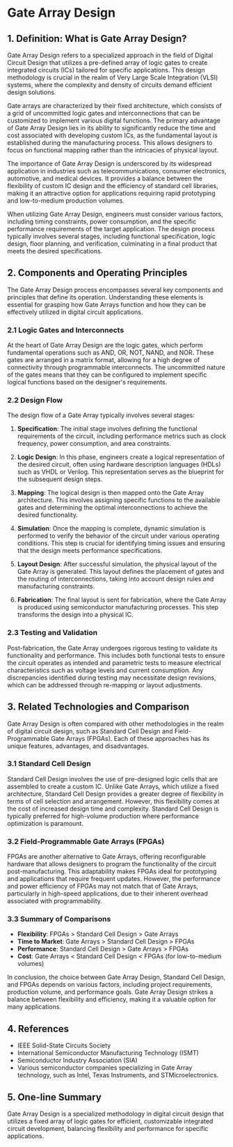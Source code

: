 # Gate Array Design

## 1. Definition: What is **Gate Array Design**?
Gate Array Design refers to a specialized approach in the field of Digital Circuit Design that utilizes a pre-defined array of logic gates to create integrated circuits (ICs) tailored for specific applications. This design methodology is crucial in the realm of Very Large Scale Integration (VLSI) systems, where the complexity and density of circuits demand efficient design solutions. 

Gate arrays are characterized by their fixed architecture, which consists of a grid of uncommitted logic gates and interconnections that can be customized to implement various digital functions. The primary advantage of Gate Array Design lies in its ability to significantly reduce the time and cost associated with developing custom ICs, as the fundamental layout is established during the manufacturing process. This allows designers to focus on functional mapping rather than the intricacies of physical layout.

The importance of Gate Array Design is underscored by its widespread application in industries such as telecommunications, consumer electronics, automotive, and medical devices. It provides a balance between the flexibility of custom IC design and the efficiency of standard cell libraries, making it an attractive option for applications requiring rapid prototyping and low-to-medium production volumes.

When utilizing Gate Array Design, engineers must consider various factors, including timing constraints, power consumption, and the specific performance requirements of the target application. The design process typically involves several stages, including functional specification, logic design, floor planning, and verification, culminating in a final product that meets the desired specifications.

## 2. Components and Operating Principles
The Gate Array Design process encompasses several key components and principles that define its operation. Understanding these elements is essential for grasping how Gate Arrays function and how they can be effectively utilized in digital circuit applications.

### 2.1 Logic Gates and Interconnects
At the heart of Gate Array Design are the logic gates, which perform fundamental operations such as AND, OR, NOT, NAND, and NOR. These gates are arranged in a matrix format, allowing for a high degree of connectivity through programmable interconnects. The uncommitted nature of the gates means that they can be configured to implement specific logical functions based on the designer's requirements.

### 2.2 Design Flow
The design flow of a Gate Array typically involves several stages:

1. **Specification**: The initial stage involves defining the functional requirements of the circuit, including performance metrics such as clock frequency, power consumption, and area constraints.

2. **Logic Design**: In this phase, engineers create a logical representation of the desired circuit, often using hardware description languages (HDLs) such as VHDL or Verilog. This representation serves as the blueprint for the subsequent design steps.

3. **Mapping**: The logical design is then mapped onto the Gate Array architecture. This involves assigning specific functions to the available gates and determining the optimal interconnections to achieve the desired functionality.

4. **Simulation**: Once the mapping is complete, dynamic simulation is performed to verify the behavior of the circuit under various operating conditions. This step is crucial for identifying timing issues and ensuring that the design meets performance specifications.

5. **Layout Design**: After successful simulation, the physical layout of the Gate Array is generated. This layout defines the placement of gates and the routing of interconnections, taking into account design rules and manufacturing constraints.

6. **Fabrication**: The final layout is sent for fabrication, where the Gate Array is produced using semiconductor manufacturing processes. This step transforms the design into a physical IC.

### 2.3 Testing and Validation
Post-fabrication, the Gate Array undergoes rigorous testing to validate its functionality and performance. This includes both functional tests to ensure the circuit operates as intended and parametric tests to measure electrical characteristics such as voltage levels and current consumption. Any discrepancies identified during testing may necessitate design revisions, which can be addressed through re-mapping or layout adjustments.

## 3. Related Technologies and Comparison
Gate Array Design is often compared with other methodologies in the realm of digital circuit design, such as Standard Cell Design and Field-Programmable Gate Arrays (FPGAs). Each of these approaches has its unique features, advantages, and disadvantages.

### 3.1 Standard Cell Design
Standard Cell Design involves the use of pre-designed logic cells that are assembled to create a custom IC. Unlike Gate Arrays, which utilize a fixed architecture, Standard Cell Design provides a greater degree of flexibility in terms of cell selection and arrangement. However, this flexibility comes at the cost of increased design time and complexity. Standard Cell Design is typically preferred for high-volume production where performance optimization is paramount.

### 3.2 Field-Programmable Gate Arrays (FPGAs)
FPGAs are another alternative to Gate Arrays, offering reconfigurable hardware that allows designers to program the functionality of the circuit post-manufacturing. This adaptability makes FPGAs ideal for prototyping and applications that require frequent updates. However, the performance and power efficiency of FPGAs may not match that of Gate Arrays, particularly in high-speed applications, due to their inherent overhead associated with programmability.

### 3.3 Summary of Comparisons
- **Flexibility**: FPGAs > Standard Cell Design > Gate Arrays
- **Time to Market**: Gate Arrays > Standard Cell Design > FPGAs
- **Performance**: Standard Cell Design > Gate Arrays > FPGAs
- **Cost**: Gate Arrays < Standard Cell Design < FPGAs (for low-to-medium volumes)

In conclusion, the choice between Gate Array Design, Standard Cell Design, and FPGAs depends on various factors, including project requirements, production volume, and performance goals. Gate Array Design strikes a balance between flexibility and efficiency, making it a valuable option for many applications.

## 4. References
- IEEE Solid-State Circuits Society
- International Semiconductor Manufacturing Technology (ISMT)
- Semiconductor Industry Association (SIA)
- Various semiconductor companies specializing in Gate Array technology, such as Intel, Texas Instruments, and STMicroelectronics.

## 5. One-line Summary
Gate Array Design is a specialized methodology in digital circuit design that utilizes a fixed array of logic gates for efficient, customizable integrated circuit development, balancing flexibility and performance for specific applications.